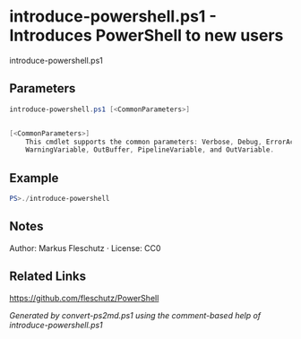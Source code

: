 # introduce-powershell.ps1 - Introduces PowerShell to new users

introduce-powershell.ps1

## Parameters
```powershell
introduce-powershell.ps1 [<CommonParameters>]


[<CommonParameters>]
    This cmdlet supports the common parameters: Verbose, Debug, ErrorAction, ErrorVariable, WarningAction, 
    WarningVariable, OutBuffer, PipelineVariable, and OutVariable.
```

## Example
```powershell
PS>./introduce-powershell
```


## Notes
Author: Markus Fleschutz · License: CC0

## Related Links
https://github.com/fleschutz/PowerShell

*Generated by convert-ps2md.ps1 using the comment-based help of introduce-powershell.ps1*

